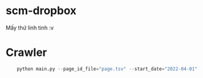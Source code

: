 # scm-dropbox
Mấy thứ linh tinh :v


# Crawler
```python
    python main.py --page_id_file="page.tsv" --start_date="2022-04-01" --end_date="2022-05-06" --output_file="output.tsv"
```